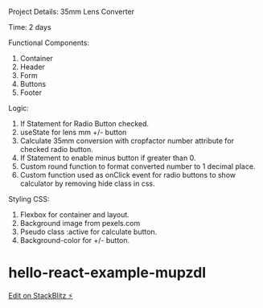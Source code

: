 Project Details: 35mm Lens Converter

Time: 2 days

Functional Components:

1. Container
2. Header
3. Form
4. Buttons
5. Footer

Logic:

1. If Statement for Radio Button checked.
2. useState for lens mm +/- button
3. Calculate 35mm conversion with cropfactor number attribute for checked radio button.
4. If Statement to enable minus button if greater than 0.
5. Custom round function to format converted number to 1 decimal place.
6. Custom function used as onClick event for radio buttons to show calculator by removing hide class in css.

Styling CSS:

1. Flexbox for container and layout.
2. Background image from pexels.com
3. Pseudo class :active for calculate button.
4. Background-color for +/- button.

# hello-react-example-mupzdl

[Edit on StackBlitz ⚡️](https://stackblitz.com/edit/hello-react-example-mupzdl)

